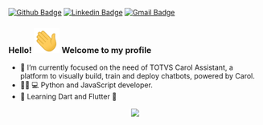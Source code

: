 
[![Github Badge](https://img.shields.io/badge/-Github-000?style=for-the-badge&logo=Github&logoColor=white&link=https://github.com/lucasgdb)](https://github.com/pedrobuzzi)
[![Linkedin Badge](https://img.shields.io/badge/-LinkedIn-blue?style=for-the-badge&logo=Linkedin&logoColor=white&link=https://www.linkedin.com/in/rebeccamanzi/)](https://www.linkedin.com/in/pedro-buzzi-filho/)
[![Gmail Badge](https://img.shields.io/badge/-Gmail-c14438?style=for-the-badge&logo=Gmail&logoColor=white&link=mailto:rebeccamanzi@gmail.com)](mailto:pedrobuzzi@gmail.com)
### Hello! <img style="margin: 0 auto" src="https://github.com/ABSphreak/ABSphreak/blob/master/gifs/Hi.gif" height="50"> Welcome to my profile

- 🔭  I’m currently focused on the need of TOTVS Carol Assistant, a platform to visually build, train and deploy chatbots, powered by Carol.
- 👨🏻‍ 💻 Python and JavaScript developer.
- 🌱  Learning Dart and Flutter 💙

</p>

<p align="center">
  <img align="center" src="https://github-readme-stats.vercel.app/api?username=pedrobuzzi&count_private=true&show_icons=true&hide_border=true&hide=stars" />
</p>
</br>
</br>
